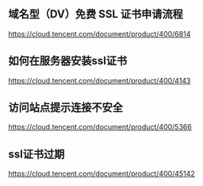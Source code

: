 ## 域名型（DV）免费 SSL 证书申请流程

https://cloud.tencent.com/document/product/400/6814

## 如何在服务器安装ssl证书

https://cloud.tencent.com/document/product/400/4143

## 访问站点提示连接不安全

https://cloud.tencent.com/document/product/400/5366

## ssl证书过期

https://cloud.tencent.com/document/product/400/45142

